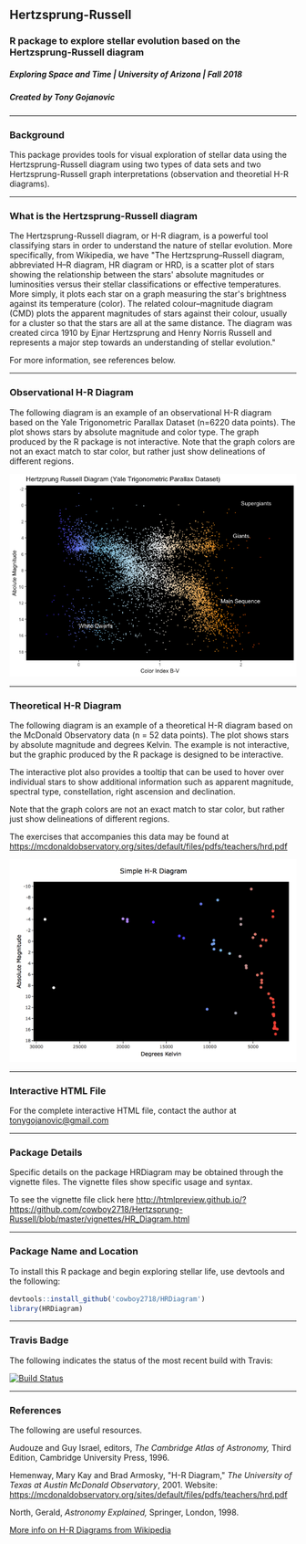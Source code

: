 ## Hertzsprung-Russell
### R package to explore stellar evolution based on the Hertzsprung-Russell diagram  
##### Exploring Space and Time | University of Arizona | Fall 2018
##### Created by Tony Gojanovic

***

### Background

This package provides tools for visual exploration of stellar data using the Hertzsprung-Russell diagram using two types of data sets and two Hertzsprung-Russell graph interpretations (observation and theoretial H-R diagrams).

***

### What is the Hertzsprung-Russell diagram

The Hertzsprung-Russell diagram, or H-R diagram, is a powerful tool classifying stars in order to understand the nature of stellar evolution.  More specifically, from Wikipedia, we have "The Hertzsprung–Russell diagram, abbreviated H–R diagram, HR diagram or HRD, is a scatter plot of stars showing the relationship between the stars' absolute magnitudes or luminosities versus their stellar classifications or effective temperatures. More simply, it plots each star on a graph measuring the star's brightness against its temperature (color). The related colour–magnitude diagram (CMD) plots the apparent magnitudes of stars against their colour, usually for a cluster so that the stars are all at the same distance. The diagram was created circa 1910 by Ejnar Hertzsprung and Henry Norris Russell and represents a major step towards an understanding of stellar evolution."

For more information, see references below.

***

### Observational H-R Diagram

The following diagram is an example of an observational H-R diagram based on the Yale Trigonometric Parallax Dataset (n=6220 data points). The plot shows stars by absolute magnitude and color type.  The graph produced by the R package is not interactive. Note that the graph colors are not an exact match to star color, but rather just show delineations of different regions.


![Observational H-R Diagram](Observational.png)

***

### Theoretical H-R Diagram

The following diagram is an example of a theoretical H-R diagram based on the McDonald Observatory data (n = 52 data points).  The plot shows stars by absolute magnitude and degrees Kelvin.  The example is not interactive, but the graphic produced by the R package is designed to be interactive.  

The interactive plot also provides a tooltip that can be used to hover over individual stars to show additional information such as apparent magnitude, spectral type, constellation, right ascension and declination.

Note that the graph colors are not an exact match to star color, but rather just show delineations of different regions.

The exercises that accompanies this data may be found at https://mcdonaldobservatory.org/sites/default/files/pdfs/teachers/hrd.pdf

![Theoretical H-R Diagram](Theoretical.png)

***

### Interactive HTML File

For the complete interactive HTML file, contact the author at tonygojanovic@gmail.com

***

### Package Details

Specific details on the package HRDiagram may be obtained through the vignette files.  The vignette files show specific usage and syntax.

To see the vignette file click here http://htmlpreview.github.io/?https://github.com/cowboy2718/Hertzsprung-Russell/blob/master/vignettes/HR_Diagram.html

***

### Package Name and Location

To install this R package and begin exploring stellar life, use devtools and the following:

```r
devtools::install_github('cowboy2718/HRDiagram')
library(HRDiagram)
```
***

### Travis Badge

The following indicates the status of the most recent build with Travis:

[![Build Status](https://travis-ci.org/cowboy2718/Hertzsprung-Russell.svg?branch=master)](https://travis-ci.org/cowboy2718/Hertzsprung-Russell)

***

### References

The following are useful resources.

Audouze and Guy Israel, editors, *The Cambridge Atlas of Astronomy,* Third Edition, Cambridge University Press, 1996.

Hemenway, Mary Kay and Brad Armosky, "H-R Diagram," *The University of Texas at Austin McDonald Observatory*, 2001.
Website: https://mcdonaldobservatory.org/sites/default/files/pdfs/teachers/hrd.pdf

North, Gerald, *Astronomy Explained,* Springer, London, 1998.

[More info on H-R Diagrams from Wikipedia](https://en.wikipedia.org/wiki/Hertzsprung%E2%80%93Russell_diagram)


